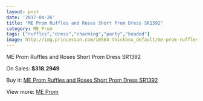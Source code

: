 ```yaml
---
layout: post
date: '2017-04-26'
title: "ME Prom Ruffles and Roses Short Prom Dress SR1392"
category: ME Prom
tags: ["ruffles","dress","charming","party","beaded"]
image: http://img.princessan.com/10584-thickbox_default/me-prom-ruffles-and-roses-short-prom-dress-sr1392.jpg
---
```

ME Prom Ruffles and Roses Short Prom Dress SR1392

On Sales: **$318.2949**
<a href="https://www.princessan.com/en/me-prom/4593-me-prom-ruffles-and-roses-short-prom-dress-sr1392.html"><amp-img layout="responsive" width="600" height="600" src="//img.princessan.com/10584-thickbox_default/me-prom-ruffles-and-roses-short-prom-dress-sr1392.jpg" alt="ME Prom Ruffles and Roses Short Prom Dress SR1392 0" /></a>

Buy it: [ME Prom Ruffles and Roses Short Prom Dress SR1392](https://www.princessan.com/en/me-prom/4593-me-prom-ruffles-and-roses-short-prom-dress-sr1392.html "ME Prom Ruffles and Roses Short Prom Dress SR1392")

View more: [ME Prom](https://www.princessan.com/en/33-me-prom "ME Prom")
